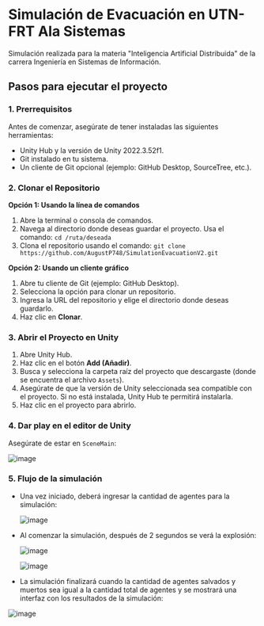 # Simulación de Evacuación en UTN-FRT Ala Sistemas

Simulación realizada para la materia "Inteligencia Artificial Distribuida" de la carrera Ingeniería en Sistemas de Información.

## Pasos para ejecutar el proyecto

### 1. Prerrequisitos

Antes de comenzar, asegúrate de tener instaladas las siguientes herramientas:

- Unity Hub y la versión de Unity 2022.3.52f1.
- Git instalado en tu sistema.
- Un cliente de Git opcional (ejemplo: GitHub Desktop, SourceTree, etc.).

### 2. Clonar el Repositorio

**Opción 1: Usando la línea de comandos**

1. Abre la terminal o consola de comandos.
2. Navega al directorio donde deseas guardar el proyecto. Usa el comando: `cd /ruta/deseada`
3. Clona el repositorio usando el comando: `git clone https://github.com/AugustP748/SimulationEvacuationV2.git`

**Opción 2: Usando un cliente gráfico**

1. Abre tu cliente de Git (ejemplo: GitHub Desktop).
2. Selecciona la opción para clonar un repositorio.
3. Ingresa la URL del repositorio y elige el directorio donde deseas guardarlo.
4. Haz clic en **Clonar**.

### 3. Abrir el Proyecto en Unity

1. Abre Unity Hub.
2. Haz clic en el botón **Add (Añadir)**.
3. Busca y selecciona la carpeta raíz del proyecto que descargaste (donde se encuentra el archivo `Assets`).
4. Asegúrate de que la versión de Unity seleccionada sea compatible con el proyecto. Si no está instalada, Unity Hub te permitirá instalarla.
5. Haz clic en el proyecto para abrirlo.

### 4. Dar play en el editor de Unity

Asegúrate de estar en `SceneMain`:

![image](https://github.com/user-attachments/assets/2ba67810-c60e-4be1-b4d2-411db9bfed41)

### 5. Flujo de la simulación

- Una vez iniciado, deberá ingresar la cantidad de agentes para la simulación:

  ![image](https://github.com/user-attachments/assets/7e9f7403-ffe7-4e44-8a36-a626d10a0ce2)

- Al comenzar la simulación, después de 2 segundos se verá la explosión:

  ![image](https://github.com/user-attachments/assets/dc956bde-0bad-426a-9336-27d1c8a03a55)

  ![image](https://github.com/user-attachments/assets/76c022ea-7be3-4ba1-b1b6-d38318dfeae7)

- La simulación finalizará cuando la cantidad de agentes salvados y muertos sea igual a la cantidad total de agentes y se mostrará una interfaz con los resultados de la simulación:
    
![image](https://github.com/user-attachments/assets/518bfd12-f5f2-4c3d-9502-9b9a10d4f26d)
